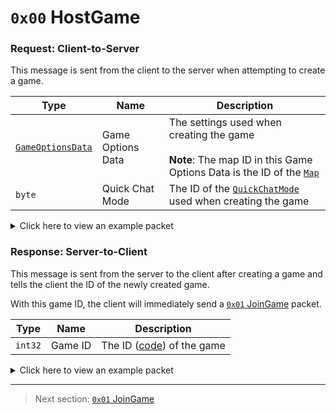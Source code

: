 # `0x00` HostGame

### Request: Client-to-Server

This message is sent from the client to the server when attempting to create a game.

| Type | Name | Description |
| --- | --- | --- |
| [`GameOptionsData`](../07_miscellaneous/01_the_structure_of_the_gameoptionsdata_object.md) | Game Options Data | The settings used when creating the game<br><br>**Note**: The map ID in this Game Options Data is the ID of the [`Map`](../01_packet_structure/06_enums.md#map) |
| `byte` | Quick Chat Mode | The ID of the [`QuickChatMode`](../01_packet_structure/06_enums.md#quickchatmode) used when creating the game |

<details>
    <summary>Click here to view an example packet</summary>

```
01              # Reliable packet
0002            # Nonce
2c0000          # Hazel message (tag of 0x00 = HostGame)
    2a          # Game Options Data Length: 42
    02          # Game Optiona Data Version: 2
    0a          # Max Number of Players: 10
    00010000    # Keywords: 256 (English)
    02          # Map: 2 (Polus)
    0000803f    # Player Speed Modifier: 1.0x
    0000003f    # Crewmate Light Modifier: 0.5x
    0000c03f    # Impostor Light Modifier: 1.5x
    0000f041    # Kill Cooldown: 30s
    02          # Number of Common Tasks: 2
    01          # Number of Long Tasks: 1
    05          # Number of Short Tasks: 5
    01000000    # Number of Emergency Meetings: 1
    02          # Number of Impostors: 2
    00          # Kill Distance: 0 (Short)
    0f000000    # Discussion Time: 15s
    78000000    # Voting Time: 120s
    00          # Is Defaults: False
    0f          # Emergency Cooldown: 15s
    01          # Quick Chat Mode: 1 (FREE_CHAT_OR_QUICK_CHAT)
```
</details>

### Response: Server-to-Client

This message is sent from the server to the client after creating a game and tells the client the ID of the newly created game.

With this game ID, the client will immediately send a [`0x01` JoinGame](01_joingame.md) packet.

| Type | Name | Description |
| --- | --- | --- |
| `int32` | Game ID | The ID ([code](../07_miscellaneous/02_converting_game_ids_to_and_from_game_codes.md)) of the game |

<details>
    <summary>Click here to view an example packet</summary>

```
01              # Reliable packet
0001            # Nonce
040000          # Hazel message (tag of 0x00 = HostGame)
    d3503f8a    # Game ID: -1975562029 (REDSUS)
```
</details>

---

> Next section: [`0x01` JoinGame](01_joingame.md)
